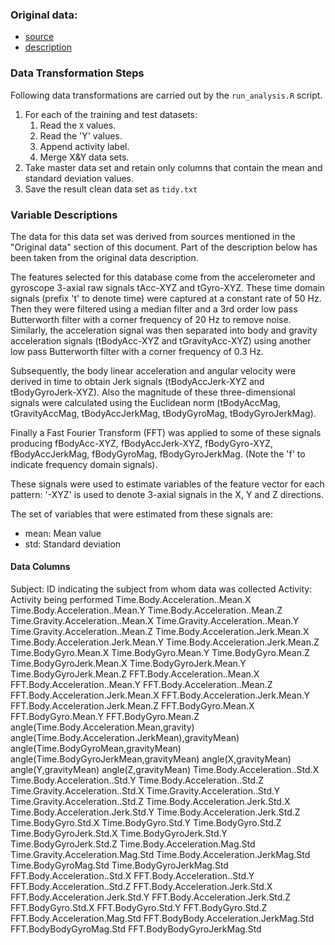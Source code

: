 ### Original data:

- [source](https://d396qusza40orc.cloudfront.net/getdata%2Fprojectfiles%2FUCI%20HAR%20Dataset.zip) 
- [description](http://archive.ics.uci.edu/ml/datasets/Human+Activity+Recognition+Using+Smartphones)


### Data Transformation Steps

Following data transformations are carried out by the `run_analysis.R` script.

1. For each of the training and test datasets: 
    1. Read the `X` values.
    2. Read the 'Y' values.
    3. Append activity label.
    4. Merge X&Y data sets.
2. Take master data set and retain only columns that contain the mean and standard deviation values.
3. Save the result clean data set as `tidy.txt`


### Variable Descriptions

The data for this data set was derived from sources mentioned in the "Original data" section of this document. Part of the description below has been taken from the original data description.

The features selected for this database come from the accelerometer and gyroscope 3-axial raw signals tAcc-XYZ and tGyro-XYZ. These time domain signals (prefix 't' to denote time) were captured at a constant rate of 50 Hz. Then they were filtered using a median filter and a 3rd order low pass Butterworth filter with a corner frequency of 20 Hz to remove noise. Similarly, the acceleration signal was then separated into body and gravity acceleration signals (tBodyAcc-XYZ and tGravityAcc-XYZ) using another low pass Butterworth filter with a corner frequency of 0.3 Hz.

Subsequently, the body linear acceleration and angular velocity were derived in time to obtain Jerk signals (tBodyAccJerk-XYZ and tBodyGyroJerk-XYZ). Also the magnitude of these three-dimensional signals were calculated using the Euclidean norm (tBodyAccMag, tGravityAccMag, tBodyAccJerkMag, tBodyGyroMag, tBodyGyroJerkMag).

Finally a Fast Fourier Transform (FFT) was applied to some of these signals producing fBodyAcc-XYZ, fBodyAccJerk-XYZ, fBodyGyro-XYZ, fBodyAccJerkMag, fBodyGyroMag, fBodyGyroJerkMag. (Note the 'f' to indicate frequency domain signals).

These signals were used to estimate variables of the feature vector for each pattern: '-XYZ' is used to denote 3-axial signals in the X, Y and Z directions.

The set of variables that were estimated from these signals are:
- mean: Mean value
- std: Standard deviation

#### Data Columns

Subject: ID indicating the subject from whom data was collected
Activity: Activity being performed
Time.Body.Acceleration..Mean.X
Time.Body.Acceleration..Mean.Y
Time.Body.Acceleration..Mean.Z
Time.Gravity.Acceleration..Mean.X
Time.Gravity.Acceleration..Mean.Y
Time.Gravity.Acceleration..Mean.Z
Time.Body.Acceleration.Jerk.Mean.X
Time.Body.Acceleration.Jerk.Mean.Y
Time.Body.Acceleration.Jerk.Mean.Z
Time.BodyGyro.Mean.X
Time.BodyGyro.Mean.Y
Time.BodyGyro.Mean.Z
Time.BodyGyroJerk.Mean.X
Time.BodyGyroJerk.Mean.Y
Time.BodyGyroJerk.Mean.Z
FFT.Body.Acceleration..Mean.X
FFT.Body.Acceleration..Mean.Y
FFT.Body.Acceleration..Mean.Z
FFT.Body.Acceleration.Jerk.Mean.X
FFT.Body.Acceleration.Jerk.Mean.Y
FFT.Body.Acceleration.Jerk.Mean.Z
FFT.BodyGyro.Mean.X
FFT.BodyGyro.Mean.Y
FFT.BodyGyro.Mean.Z
angle(Time.Body.Acceleration.Mean,gravity)
angle(Time.Body.Acceleration.JerkMean),gravityMean)
angle(Time.BodyGyroMean,gravityMean)
angle(Time.BodyGyroJerkMean,gravityMean)
angle(X,gravityMean)
angle(Y,gravityMean)
angle(Z,gravityMean)
Time.Body.Acceleration..Std.X
Time.Body.Acceleration..Std.Y
Time.Body.Acceleration..Std.Z
Time.Gravity.Acceleration..Std.X
Time.Gravity.Acceleration..Std.Y
Time.Gravity.Acceleration..Std.Z
Time.Body.Acceleration.Jerk.Std.X
Time.Body.Acceleration.Jerk.Std.Y
Time.Body.Acceleration.Jerk.Std.Z
Time.BodyGyro.Std.X
Time.BodyGyro.Std.Y
Time.BodyGyro.Std.Z
Time.BodyGyroJerk.Std.X
Time.BodyGyroJerk.Std.Y
Time.BodyGyroJerk.Std.Z
Time.Body.Acceleration.Mag.Std
Time.Gravity.Acceleration.Mag.Std
Time.Body.Acceleration.JerkMag.Std
Time.BodyGyroMag.Std
Time.BodyGyroJerkMag.Std
FFT.Body.Acceleration..Std.X
FFT.Body.Acceleration..Std.Y
FFT.Body.Acceleration..Std.Z
FFT.Body.Acceleration.Jerk.Std.X
FFT.Body.Acceleration.Jerk.Std.Y
FFT.Body.Acceleration.Jerk.Std.Z
FFT.BodyGyro.Std.X
FFT.BodyGyro.Std.Y
FFT.BodyGyro.Std.Z
FFT.Body.Acceleration.Mag.Std
FFT.BodyBody.Acceleration.JerkMag.Std
FFT.BodyBodyGyroMag.Std
FFT.BodyBodyGyroJerkMag.Std

